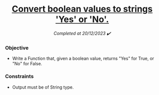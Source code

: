 <h1 align="center">
  <a href="https://www.codewars.com/kata/53369039d7ab3ac506000467/python">Convert boolean values to strings 'Yes' or 'No'.</a>

</h1>
<p align="center">
  <i align="center">Completed at 20/12/2023 ✔️</i>
</p>

### Objective

- Write a Function that, given a boolean value, returns "Yes" for True, or "No" for False.

### Constraints

- Output must be of String type.
